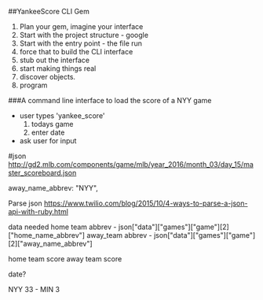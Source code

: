 <!-- NOTE -->
##YankeeScore CLI Gem

1. Plan your gem, imagine your interface
2. Start with the project structure - google
3. Start with the entry point - the file run
4. force that to build the CLI interface
5. stub out the interface
6. start making things real
7. discover objects.
8. program


###A command line interface to load the score of a NYY game

- user types 'yankee_score'
  1. todays game
  2. enter date
- ask user for input


#json http://gd2.mlb.com/components/game/mlb/year_2016/month_03/day_15/master_scoreboard.json


away_name_abbrev: "NYY",


Parse json https://www.twilio.com/blog/2015/10/4-ways-to-parse-a-json-api-with-ruby.html

data needed
  home team abbrev - json["data"]["games"]["game"][2]["home_name_abbrev"]
  away_team abbrev - json["data"]["games"]["game"][2]["away_name_abbrev"]

  home team score
  away team score

  date?

NYY 33 - MIN 3
